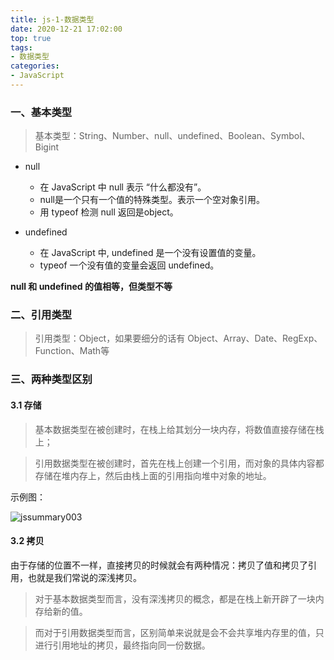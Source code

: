 ```yaml
---
title: js-1-数据类型
date: 2020-12-21 17:02:00
top: true
tags:
- 数据类型
categories:
- JavaScript
---
```

### 一、基本类型

> 基本类型：String、Number、null、undefined、Boolean、Symbol、Bigint
<!--more-->
- null

  - 在 JavaScript 中 null 表示 “什么都没有”。
  - null是一个只有一个值的特殊类型。表示一个空对象引用。
  - 用 typeof 检测 null 返回是object。

- undefined

  - 在 JavaScript 中, undefined 是一个没有设置值的变量。
  - typeof 一个没有值的变量会返回 undefined。

**null 和 undefined 的值相等，但类型不等**

### 二、引用类型

> 引用类型：Object，如果要细分的话有 Object、Array、Date、RegExp、Function、Math等

### 三、两种类型区别

#### 3.1 存储

> 基本数据类型在被创建时，在栈上给其划分一块内存，将数值直接存储在栈上； 

> 引用数据类型在被创建时，首先在栈上创建一个引用，而对象的具体内容都存储在堆内存上，然后由栈上面的引用指向堆中对象的地址。

示例图：

![jssummary003](http://alivnram-test.oss-cn-beijing.aliyuncs.com/alivnblog/jssummary003.jpg)

#### 3.2 拷贝

由于存储的位置不一样，直接拷贝的时候就会有两种情况：拷贝了值和拷贝了引用，也就是我们常说的深浅拷贝。

> 对于基本数据类型而言，没有深浅拷贝的概念，都是在栈上新开辟了一块内存给新的值。

> 而对于引用数据类型而言，区别简单来说就是会不会共享堆内存里的值，只进行引用地址的拷贝，最终指向同一份数据。
